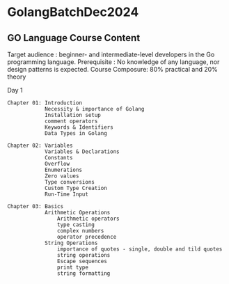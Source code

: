 # GolangBatchDec2024

##   GO Language Course Content

Target audience : beginner- and intermediate-level developers in the Go programming language.
Prerequisite    : No knowledge of any language, nor design patterns is expected.
Course Composure: 80% practical and 20% theory

Day 1

    Chapter 01: Introduction
                Necessity & importance of Golang
                Installation setup
                comment operators
                Keywords & Identifiers
                Data Types in Golang

    Chapter 02: Variables
                Variables & Declarations
                Constants
                Overflow
                Enumerations
                Zero values
                Type conversions
                Custom Type Creation
                Run-Time Input

    Chapter 03: Basics
                Arithmetic Operations
                    Arithmetic operators
                    type casting
                    complex numbers
                    operator precedence
                String Operations
                    importance of quotes - single, double and tild quotes
                    string operations
                    Escape sequences
                    print type
                    string formatting